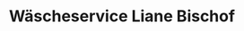 ---
title: "Wäscheservice Liane Bischof"
url: /bad-salzschlirf/waescheservice-liane-bischof/
shop: Wäscherei
---